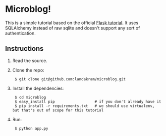 # Microblog! 

This is a simple tutorial based on the official [Flask tutorial](http://flask.pocoo.org/docs/tutorial/).
It uses SQLAlchemy instead of raw sqlite and doesn't support any sort of
authentication.

## Instructions

1. Read the source.
2. Clone the repo:
    
        $ git clone git@github.com:landakram/microblog.git

3. Install the dependencies:
    
        $ cd microblog
        $ easy_install pip                  # if you don't already have it
        $ pip install -r requirements.txt   # we should use virtualenv, but that's out of scope for this tutorial

4. Run:

        $ python app.py
